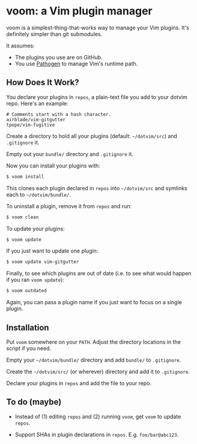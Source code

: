 # voom: a Vim plugin manager

voom is a simplest-thing-that-works way to manage your Vim plugins.  It's definitely simpler than git submodules.

It assumes:

- The plugins you use are on GitHub.
- You use [Pathogen][] to manage Vim's runtime path.


## How Does It Work?

You declare your plugins in `repos`, a plain-text file you add to your dotvim repo.  Here's an example:

```
# Comments start with a hash character.
airblade/vim-gitgutter
tpope/vim-fugitive
```

Create a directory to hold all your plugins (default: `~/dotvim/src`) and `.gitignore` it.

Empty out your `bundle/` directory and `.gitignore` it.

Now you can install your plugins with:

```sh
$ voom install
```

This clones each plugin declared in `repos` into `~/dotvim/src` and symlinks each to `~/dotvim/bundle/`.

To uninstall a plugin, remove it from `repos` and run:

```sh
$ voom clean
```

To update your plugins:

```sh
$ voom update
```

If you just want to update one plugin:

```sh
$ voom update vim-gitgutter
```

Finally, to see which plugins are out of date (i.e. to see what would happen if you ran `voom update`):

```sh
$ voom outdated
```

Again, you can pass a plugin name if you just want to focus on a single plugin.


## Installation

Put `voom` somewhere on your `PATH`.  Adjust the directory locations in the script if you need.

Empty your `~/dotvim/bundle/` directory and add `bundle/` to `.gitignore`.

Create the `~/dotvim/src/` (or wherever) directory and add it to `.gitignore`.

Declare your plugins in `repos` and add the file to your repo.


## To do (maybe)

- Instead of (1) editing `repos` and (2) running `voom`, get `voom` to update `repos`.
- Support SHAs in plugin declarations in `repos`.  E.g. `foo/bar@abc123`.

  [pathogen]: https://github.com/tpope/vim-pathogen
